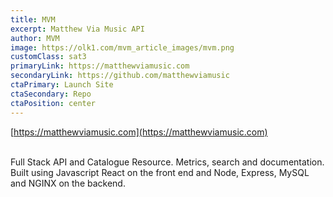 ```yaml
---
title: MVM
excerpt: Matthew Via Music API
author: MVM
image: https://olk1.com/mvm_article_images/mvm.png
customClass: sat3
primaryLink: https://matthewviamusic.com
secondaryLink: https://github.com/matthewviamusic
ctaPrimary: Launch Site
ctaSecondary: Repo
ctaPosition: center
---
```



[https://matthewviamusic.com](https://matthewviamusic.com)

\
Full Stack API and Catalogue Resource. Metrics, search and documentation. Built using Javascript React on the front end and Node, Express, MySQL and NGINX on the backend.


